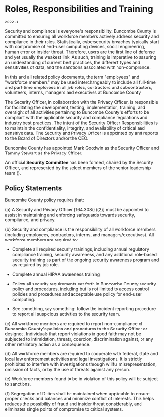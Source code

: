 # Roles, Responsibilities and Training

`2022.1`

Security and compliance is everyone's responsibility.  Buncombe County is committed to
ensuring all workforce members actively address security and compliance in their
roles. Statistically, cybersecurity breaches typically start with compromise of
end-user computing devices, social engineering, human error or insider threat.
Therefore, users are the first line of defense and yet usually the weakest link.
As such, training is imperative to assuring an understanding of current best
practices, the different types and sensitivities of data, and the sanctions
associated with non-compliance.

In this and all related policy documents, the term "employees" and "workforce
members" may be used interchangeably to include all full-time and part-time
employees in all job roles, contractors and subcontractors, volunteers, interns,
managers and executives at Buncombe County.

The Security Officer, in collaboration with the Privacy Officer, is responsible
for facilitating the development, testing, implementation, training, and
oversight of all activities pertaining to Buncombe County's efforts to be compliant
with the applicable security and compliance regulations and industry best practices.
The intent of the Security Officer Responsibilities is to maintain the confidentiality,
integrity, and availability of critical and sensitive data. The Security
and Privacy Officer is appointed by and reports to the Board of Directors and/or
the CEO.

Buncombe County has appointed Mark Goodwin as the Security
Officer and Tammy Stewart as the Privacy Officer.


An official **Security Committee** has been formed, chaired by the Security
Officer, and represented by the select members of the senior leadership team
().

## Policy Statements

Buncombe County policy requires that:

(a) A Security and Privacy Officer [164.308(a)(2)]
must be appointed to assist in maintaining and enforcing safeguards towards
security, compliance, and privacy.


(b) Security and compliance is the responsibility of all workforce members
(including employees, contractors, interns, and managers/executives). All
workforce members are required to:

  * Complete all required security trainings, including annual regulatory
    compliance training, security awareness, and any additional role-based
    security training as part of the ongoing security awareness program and as
    required by job role.

  * Complete annual HIPAA awareness training

  * Follow all security requirements set forth in Buncombe County security
    policy and procedures, including but is not limited to access control
    policies and procedures and acceptable use policy for end-user computing.

  * See something, say something: follow the incident reporting procedure to
    report all suspicious activities to the security team.

(c) All workforce members are required to report non-compliance of Buncombe County's
policies and procedures to the Security Officer or designee. Individuals that
report violations in good faith may not be subjected to intimidation, threats,
coercion, discrimination against, or any other retaliatory action as a
consequence.

(d) All workforce members are required to cooperate with federal, state and
local law enforcement activities and legal investigations. It is strictly
prohibited to interfere with investigations through willful misrepresentation,
omission of facts, or by the use of threats against any person.

(e) Workforce members found to be in violation of this policy will be subject to
sanctions.

(f) Segregation of Duties shall be maintained when applicable to ensure proper
checks and balances and minimize conflict of interests. This helps reduces the
possibility of fraud and insider threat considerably, and eliminates single
points of compromise to critical systems.